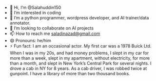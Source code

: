 - 👋 Hi, I’m @Salahuddin150
- 👀 I’m interested in coding
- 🌱 I’m a python programmer, wordpress developer, and AI trainer/data annotator.
- 💞️ I’m looking to collaborate on AI projects
- 📫 How to reach me saladinazad@gmail.com
- 😄 Pronouns: he/him
- ⚡ Fun fact: I am an occasional actor.
My first car was a 1978 Buick Ltd.
When I was in my 20s, and had money problems, I slept in my car for more than a week, slept in my apartment, without electricity, for more than a month, and slept in New York’s Central Park for several nights.
I drove a cab in NY for 8 years. As a cab driver, I was robbed twice at gunpoint. 
I have a library of more than two thousand books. 


<!---
Salahuddin150/Salahuddin150 is a ✨ special ✨ repository because its `README.md` (this file) appears on your GitHub profile.
You can click the Preview link to take a look at your changes.
--->
